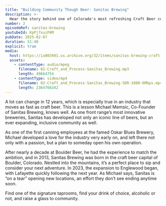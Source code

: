 ```yaml
---
title: "Building Community Though Beer: Sanitas Brewing"
description: >-
  Hear the story behind one of Colorado's most refreshing Craft Beer communities: Sanitas Brewing.
number: 2
episodeRef: sanitas-brewing
youtubeId: KpPj7xuiFKM
pubDate: 2025-02-07
duration: 51:40
explicit: true
media:
  host: https://ia803401.us.archive.org/32/items/sanitas-brewing-craft-and-process
  assets:
    - contentType: audio/mpeg
      filename: 02-Craft_and_Process-Sanitas_Brewing.mp3
      length: 49664754
    - contentType: video/mp4
      filename: 02-Craft_and_Process-Sanitas_Brewing-SDR-1080-6Mbps.mp4
      length: 2364766342
---
```

A lot can change in 12 years, which is especially true in an industry that moves as fast as craft beer. This is a lesson Michael Memsic, Co-Founder of Sanitas Brewing, knows well. As one front range’s most innovative breweries, Sanitas has developed not only an iconic line of beers, but an ever expanding, inclusive community as well.

As one of the first canning employees at the famed Oskar Blues Brewery, Michael developed a love for the industry very early on, and left there not only with a passion, but a plan to someday open his own operation.

After nearly a decade at Boulder Beer, he had the experience to match the ambition, and in 2013, Sanitas Brewing was born in the craft beer capital of Boulder, Colorado. Nestled into the mountains, it’s a perfect place to sip and consider your next adventure. In 2023, the expansion to Englewood began, with Lafayette quickly following the next year. As Michael says, Sanitas is “on a tear” opening new locations, an effort they don’t see ending anytime soon.

Find one of the signature taprooms, find your drink of choice, alcoholic or not, and raise a glass to community.
